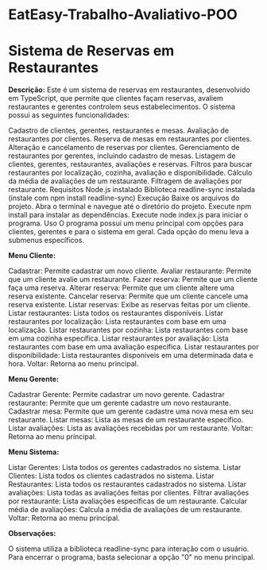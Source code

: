 # EatEasy-Trabalho-Avaliativo-POO

# Sistema de Reservas em Restaurantes

**Descrição:**
Este é um sistema de reservas em restaurantes, desenvolvido em TypeScript, que permite que clientes façam reservas, avaliem restaurantes e gerentes controlem seus estabelecimentos. O sistema possui as seguintes funcionalidades:

Cadastro de clientes, gerentes, restaurantes e mesas.
Avaliação de restaurantes por clientes.
Reserva de mesas em restaurantes por clientes.
Alteração e cancelamento de reservas por clientes.
Gerenciamento de restaurantes por gerentes, incluindo cadastro de mesas.
Listagem de clientes, gerentes, restaurantes, avaliações e reservas.
Filtros para buscar restaurantes por localização, cozinha, avaliação e disponibilidade.
Cálculo da média de avaliações de um restaurante.
Filtragem de avaliações por restaurante.
Requisitos
Node.js instalado
Biblioteca readline-sync instalada (instale com npm install readline-sync)
Execução
Baixe os arquivos do projeto.
Abra o terminal e navegue até o diretório do projeto.
Execute npm install para instalar as dependências.
Execute node index.js para iniciar o programa.
Uso
O programa possui um menu principal com opções para clientes, gerentes e para o sistema em geral. Cada opção do menu leva a submenus específicos.


**Menu Cliente:**

Cadastrar: Permite cadastrar um novo cliente.
Avaliar restaurante: Permite que um cliente avalie um restaurante.
Fazer reserva: Permite que um cliente faça uma reserva.
Alterar reserva: Permite que um cliente altere uma reserva existente.
Cancelar reserva: Permite que um cliente cancele uma reserva existente.
Listar reservas: Exibe as reservas feitas por um cliente.
Listar restaurantes: Lista todos os restaurantes disponíveis.
Listar restaurantes por localização: Lista restaurantes com base em uma localização.
Listar restaurantes por cozinha: Lista restaurantes com base em uma cozinha específica.
Listar restaurantes por avaliação: Lista restaurantes com base em uma avaliação específica.
Listar restaurantes por disponibilidade: Lista restaurantes disponíveis em uma determinada data e hora.
Voltar: Retorna ao menu principal.


**Menu Gerente:**

Cadastrar Gerente: Permite cadastrar um novo gerente.
Cadastrar restaurante: Permite que um gerente cadastre um novo restaurante.
Cadastrar mesa: Permite que um gerente cadastre uma nova mesa em seu restaurante.
Listar mesas: Lista as mesas de um restaurante específico.
Listar avaliações: Lista as avaliações recebidas por um restaurante.
Voltar: Retorna ao menu principal.

**Menu Sistema:**

Listar Gerentes: Lista todos os gerentes cadastrados no sistema.
Listar Clientes: Lista todos os clientes cadastrados no sistema.
Listar Restaurantes: Lista todos os restaurantes cadastrados no sistema.
Listar avaliações: Lista todas as avaliações feitas por clientes.
Filtrar avaliações por restaurante: Lista avaliações específicas de um restaurante.
Calcular média de avaliações: Calcula a média de avaliações de um restaurante.
Voltar: Retorna ao menu principal.

**Observações:**

O sistema utiliza a biblioteca readline-sync para interação com o usuário.
Para encerrar o programa, basta selecionar a opção "0" no menu principal.
